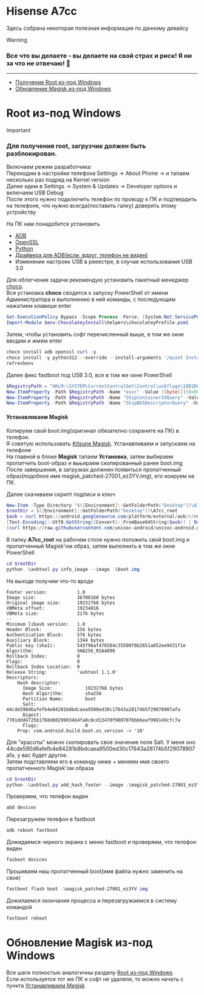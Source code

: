 # Hisense A7cc
Здесь собрана некоторая полезная информация по данному девайсу

> [!WARNING]
> ### Все что вы делаете - вы делаете на свой страх и риск! Я ни за что не отвечаю! :no_mobile_phones:
---
- [Получение Root из-под Windows](README.md#root-из-под-windows)
- [Обновление Magisk из-под Windows](README.md#обновление-magisk-из-под-windows)

# Root из-под Windows
> [!IMPORTANT]
> ### Для получения root, загрузчик должен быть разблокирован.

Включаем режим разработчика:\
Переходим в настройки телефона Settings -> About Phone -> и тапаем несколько раз подряд на Kernel version\
Далее идем в Settings -> System & Updates -> Developer options и включаем USB Debug\
После этого нужно подключить телефон по проводу к ПК и подтвердить на телефоне, что нужно всегда(поставить галку) доверять этому устройству

На ПК нам понадобится установить
- [ADB](https://developer.android.com/tools/adb?hl=ru)
- [OpenSSL](https://slproweb.com/products/Win32OpenSSL.html)
- [Python](https://www.python.org/downloads/)
- [Драйвера для ADB(если, вдруг, телефон не виден)](https://developer.android.com/studio/run/win-usb)
- Изменение настроек USB в рееестре, в случае использования USB 3.0 

Для облегчения задачи рекомендую установить пакетный менеджер [choco](https://chocolatey.org/install).\
Вся установка **choco** сводится к запуску PowerShell от имени Администратора и выполнению в ней команды, с последующим нажатием клавиши enter
```PowerShell
Set-ExecutionPolicy Bypass -Scope Process -Force; [System.Net.ServicePointManager]::SecurityProtocol = [System.Net.ServicePointManager]::SecurityProtocol -bor 3072; iex ((New-Object System.Net.WebClient).DownloadString('https://community.chocolatey.org/install.ps1'))
Import-Module $env:ChocolateyInstall\helpers\chocolateyProfile.psm1
``` 
Затем, чтобы установить софт перечисленный выше, в том же окне вводим и жмем enter
```PowerShell
choco install adb openssl curl -y 
choco install -y python312 --override --install-arguments '/quiet InstallAllUsers=1 PrependPath=1 TargetDir=""C:\Program Files\Python3""'
refreshenv
``` 
Далее фикс fastboot под USB 3.0, все в том же окне PowerShell
```PowerShell
$RegistryPath = "HKLM:\SYSTEM\CurrentControlSet\Control\usbflags\18D1D00D0100"
New-ItemProperty -Path $RegistryPath -Name "osvc" -Value ([byte[]](0x00,0x00)) -PropertyType Binary -Force
New-ItemProperty -Path $RegistryPath -Name "SkipContainerIdQuery" -Value ([byte[]](0x01,0x00,0x00,0x00)) -PropertyType Binary -Force
New-ItemProperty -Path $RegistryPath -Name "SkipBOSDescriptorQuery" -Value ([byte[]](0x01,0x00,0x00,0x00)) -PropertyType Binary -Force
``` 
#### Устанавливаем Magisk
Копируем свой boot.img(оригинал обязателно сохраните на ПК) в телефон.\
Я советую использовать [Kitsune Magisk](https://github.com/HuskyDG/magisk-files/releases). Устанавливаем и запускаем на телефоне\
На главной в блоке **Magisk** тапаем **Установка**, затем выбираем пропатчить boot-образ и выьираем скопированный ранее boot.img\
После завершения, в загрузках должнен появиться пропатченный образ(подобное имя magisk_patched-27001_ez3YV.img), его коируем на ПК.

Далее скачиваем скрипт подписи и ключ
```PowerShell
New-Item -Type Directory "$([Environment]::GetFolderPath("Desktop"))\A7cc_root"
$rootDir = $([Environment]::GetFolderPath("Desktop"))\A7cc_root
$avb = curl https://android.googlesource.com/platform/external/avb/+/refs/heads/main/avbtool.py?format=text
[Text.Encoding]::Utf8.GetString([Convert]::FromBase64String($avb)) | Out-File "$rootDir\avbtool.py" -Encoding ascii
(curl https://raw.githubusercontent.com/unisoc-android/unisoc-android.github.io/refs/heads/master/subut/assets/rsa4096_vbmeta.pem).content | Out-File $rootDir\rsa4096_vbmeta.pem -Encoding ascii
``` 

В папку **A7cc_root** на рабочем столе нужно положить свой boot.img и пропатченный Magisk'ом образ, затем выполнить в том же окне PowerShell 
```PowerShell
cd $rootDir
python .\avbtool.py info_image --image .\boot.img
``` 

На выходе получим что-то вроде
```
Footer version:           1.0
Image size:               36700160 bytes
Original image size:      19232768 bytes
VBMeta offset:            19234816
VBMeta size:              2176 bytes
--
Minimum libavb version:   1.0
Header Block:             256 bytes
Authentication Block:     576 bytes
Auxiliary Block:          1344 bytes
Public key (sha1):        545f96af476584c35500f8b2651a052ee9431f1e
Algorithm:                SHA256_RSA4096
Rollback Index:           0
Flags:                    0
Rollback Index Location:  0
Release String:           'avbtool 1.1.0'
Descriptors:
    Hash descriptor:
      Image Size:            19232768 bytes
      Hash Algorithm:        sha256
      Partition Name:        boot
      Salt:                  44cde590d6afefb4e84281b8bdcaea9500ed30c17643a28174b5f29078907afa
      Digest:                7701ddd4725b1768d60299034b4fa0c0cd13470f9007076bb6eaf998149cfc7a
      Flags:                 0
    Prop: com.android.build.boot.os_version -> '10'
```
Для "красоты" можно скопировать свое значение поля Salt. У меня оно 44cde590d6afefb4e84281b8bdcaea9500ed30c17643a28174b5f29078907afa, у вас будет другое.\
Затем подставляем его в команду ниже + меняем имя своего пропатченного Magisk'ом образа
```PowerShell
cd $rootDir
python .\avbtool.py add_hash_footer --image .\magisk_patched-27001_ez3YV.img --partition_name boot --partition_size 36700160 --key rsa4096_vbmeta.pem --algorithm SHA256_RSA4096 --salt 44cde590d6afefb4e84281b8bdcaea9500ed30c17643a28174b5f29078907afa
``` 

Проверяем, что телефон виден
```PowerShell
abd devices
```

Перезагружем телефон в fastboot
```PowerShell
adb reboot fastboot
```

Дожидаемся черного экрана с меню fastboot и проверяем, что телефон виден
```PowerShell
fasboot devices
```

Прошиваем наш пропатченный boot(имя файла нужно заменить на свое)
```PowerShell
fastboot flash boot .\magisk_patched-27001_ez3YV.img
```

Дожилаемся окончания процесса и перезагружаемся в систему командой
```PowerShell
fastboot reboot
```

# Обновление Magisk из-под Windows
Все шаги полностью аналогичны разделу [Root из-под Windows](README.md#root-из-под-windows)\
Если используется тот же ПК и софт не удаляли, то можно начать с пункта [Устанавливаем Magisk](README.md#устанавливаем-magisk)
